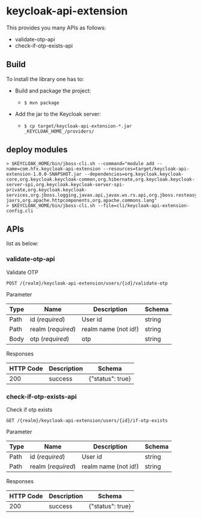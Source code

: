 # keycloak-api-extension

This provides you many APIs as follows:

- validate-otp-api
- check-if-otp-exists-api

## Build

To install the library one has to:

* Build and package the project:
  * `$ mvn package`

* Add the jar to the Keycloak server:
  * `$ cp target/keycloak-api-extension-*.jar _KEYCLOAK_HOME_/providers/`

## deploy modules

```
> $KEYCLOAK_HOME/bin/jboss-cli.sh --command="module add --name=com.hfx.keycloak-api-extension --resources=target/keycloak-api-extension-1.0.0-SNAPSHOT.jar --dependencies=org.keycloak.keycloak-core,org.keycloak.keycloak-common,org.hibernate,org.keycloak.keycloak-server-spi,org.keycloak.keycloak-server-spi-private,org.keycloak.keycloak-services,org.jboss.logging,javax.api,javax.ws.rs.api,org.jboss.resteasy.resteasy-jaxrs,org.apache.httpcomponents,org.apache.commons.lang"
> $KEYCLOAK_HOME/bin/jboss-cli.sh --file=cli/keycloak-api-extension-config.cli
```

## APIs

list as below:

### validate-otp-api

Validate OTP

`POST /{realm}/keycloak-api-extension/users/{id}/validate-otp`

Parameter

| Type | Name | Description | Schema |
|---|---|---|---|
| Path | id (_required_) | User id | string |
| Path | realm (_required_) | realm name (not id!) | string |
| Body | otp (_required_) | otp | string |

Responses

| HTTP Code | Description | Schema |
|---|---|---|
| 200 | success | {"status": true} |

### check-if-otp-exists-api

Check if otp exists

`GET /{realm}/keycloak-api-extension/users/{id}/if-otp-exists`

Parameter

| Type | Name | Description | Schema |
|---|---|---|---|
| Path | id (_required_) | User id | string |
| Path | realm (_required_) | realm name (not id!) | string |

Responses

| HTTP Code | Description | Schema |
|---|---|---|
| 200 | success | {"status": true} |

